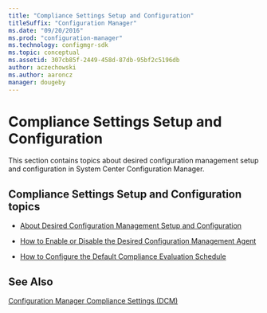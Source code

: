 ```yaml
---
title: "Compliance Settings Setup and Configuration"
titleSuffix: "Configuration Manager"
ms.date: "09/20/2016"
ms.prod: "configuration-manager"
ms.technology: configmgr-sdk
ms.topic: conceptual
ms.assetid: 307cb85f-2449-458d-87db-95bf2c5196db
author: aczechowski
ms.author: aaroncz
manager: dougeby
---
```

# Compliance Settings Setup and Configuration
This section contains topics about desired configuration management setup and configuration in System Center Configuration Manager.  

## Compliance Settings Setup and Configuration topics  

-   [About Desired Configuration Management Setup and Configuration](../../develop/compliance/about-compliance-settings--dcm--setup-and-configuration.md)  

-   [How to Enable or Disable the Desired Configuration Management Agent](../../develop/compliance/how-to-enable-or-disable-the-compliance-settings--dcm--agent.md)  

-   [How to Configure the Default Compliance Evaluation Schedule](../../develop/compliance/how-to-configure-the-default-compliance-evaluation-schedule.md)  

## See Also  
 [Configuration Manager Compliance Settings (DCM)](../../develop/compliance/compliance-settings-dcm.md)
